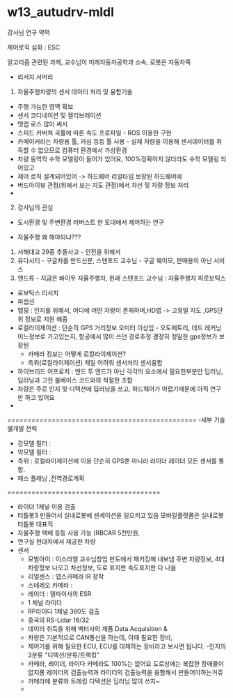 # w13_autudrv-mldl


강사님 연구 약력

제어로직 심화 : ESC

알고리즘 관련된 과제,
교수님이 미래자동차공학과 소속, 로봇은 자동차쪽 


- 리서치 서머리
 1. 자율주행차량의 센서 데이터 처리 및 융합기술 
   - 주행 가능한 영역 확보
   - 센서 코디네이션 및 켈리브레이션
   - 맷랩 로스 많이 써서 
   - 스피드 커버쳐 곡률에 따른 속도 프로파일 - ROS 이용한 구현
   - 카메이커라는 차량용 툴, 카심 등등 툴 사용 - 실제 차량을 이용해 센서데이터를 취득할 수 없으므로 컴퓨터 환경에서 가상환경
   - 차량 동역학 수학 모델링이 들어가 있어요, 100%정확하지 않더라도 수학 모델링 되어있고
   - 제어 로직 설계되어있어 -> 하드웨어 리얼타임 보장된 하드웨어에 
   - 버드아이뷰 관점(위에서 보는 지도 관점)에서 차선 및 차량 정보 처리
   - 
  2. 강사님의 관심
   - 도시환경 및 주변환경 러버스트 한 토대에서 제어하는 연구 
   
- 자율주행 왜 해야되냐???
 1. 서해대교 29중 추돌사고 - 안전을 위해서
 2. 유다시티 - 구글차를 만드신분, 스텐포드 교수님 - 구글 웨이모, 판매용이 아닌 서비스 
 3. 앤드류 - 지금은 바이두 자율주행차, 원래 스텐포드 교수님 : 자율주행차 피로보틱스
 
- 로보틱스 리서치
 - 퍼셉션
 - 맵핑 : 인지를 위해서, 어디에 어떤 차량이 존재하며,HD맵  -> 고정밀 지도 ,GPS단위 정보로 지원 해줌
 - 로컬라이제이션 : 단순히 GPS 거리정보 오미터 이상임 - 오도메트리, 데드 레커닝 어느정보로 가고있는지, 항공에서 많이 쓰던 경로추정 괭장히 정밀한 gps정보가 보장된
   - 카메라 정보는 어떻게 로칼라이제이션?
   - 측위(로컬라이제이션) 제일 어려워 센서처리 센서융합 
 - 하이브리드 어프로치 : 엔드 투 엔드가 아닌 각각의 요소에서 필요한부분만 딥러닝, 딥러닝과 고전 룰베이스 코드와의 적절한 조합
 - 차량은 주로 인지 및 디텍션에 딥러닝을 쓰고, 하드웨어가 어렵기때문에 아직 연구만 하고 있어요
 - 
 ===============================================
-세부 기술별개발 전력
 - 강모델 필터 : 
 - 약모델 필터 : 
 - 측위 : 로컬라이제이션에 이용 단순히 GPS뿐 아니라 라이더 레이더 모든 센서를 통합.
 - 패스 플래닝 ,전역경로계획
 
 ======================================
 - 라이더 1체널 이용 검출 
  - 터틀봇3 만들어서 실내로봇에 센세이션을 일으키고 있음 모바일플랫폼은 실내로봇 터틀봇 대표적
  - 자율주행 택배  등등 사용 가능 (RBCAR 5천만원, 
  - 연구실 현대차에서 제공한 차량
  - 센서 
    - 모빌아이 : 이스라엘 교수님창업 만도에서 패키징해 내보냄 주변 차량정보, 4대 차량정보 나오고 차선정보, 도로 표지판 속도표지판 다 나옴
    - 리얼센스 : 뎁스카메라 IR 장착
    - 스테레오 카메라 : 
    - 레이더 : 델파이사의 ESR
    - 1 체널 라이더 
    - RP라이다 1체널 360도 검출
    - 중국의 RS-Lidar 16/32
    - 데이터 취득을 위해 벡터사의 제품 Data Acquisition & 
    - 차량은 기본적으로 CAN통신을 하는데, 이때 필요한 장비,
    - 제어기를 위해 필요한 ECU, ECU를 대체하는 장비라고 보시면 됩니다. 
  -인지의 3분류 "디텍션/분류/트랙킹"  
    - 카메라, 레이더, 라이다 카메라도 100%는 없어요 도로상에는 복잡한 장애물이 없지롱 레이더의 검출능력과 라이더의 검출능력을 융합해서 만들어야하는거쥬
    - 카메라에 분류와 트레킹 디텍션은 딥러닝 많이 쓰지~
    - 
 
 
 
 
 
 
 
 
 
 
 
 
 
 
 
 
 
 
 
 
 
 
 
 
 
 
 
 
